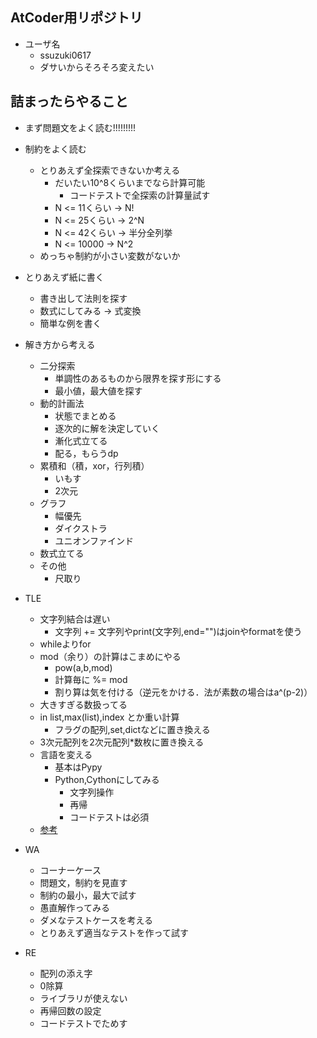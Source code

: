 ## AtCoder用リポジトリ
- ユーザ名
    - ssuzuki0617
    - ダサいからそろそろ変えたい

## 詰まったらやること
- まず問題文をよく読む!!!!!!!!!
- 制約をよく読む
    - とりあえず全探索できないか考える
        - だいたい10^8くらいまでなら計算可能
            - コードテストで全探索の計算量試す
        - N <= 11くらい → N!
        - N <= 25くらい → 2^N
        - N <= 42くらい → 半分全列挙
        - N <= 10000 → N^2
    - めっちゃ制約が小さい変数がないか
- とりあえず紙に書く
    - 書き出して法則を探す
    - 数式にしてみる → 式変換
    - 簡単な例を書く
- 解き方から考える
    - 二分探索
        - 単調性のあるものから限界を探す形にする
        - 最小値，最大値を探す
    - 動的計画法
        - 状態でまとめる
        - 逐次的に解を決定していく
        - 漸化式立てる
        - 配る，もらうdp
    - 累積和（積，xor，行列積）
        - いもす
        - 2次元
    - グラフ
        - 幅優先
        - ダイクストラ
        - ユニオンファインド
    - 数式立てる
    - その他
        - 尺取り
- TLE
    - 文字列結合は遅い
        - 文字列 += 文字列やprint(文字列,end="")はjoinやformatを使う
    - whileよりfor
    - mod（余り）の計算はこまめにやる
        - pow(a,b,mod)
        - 計算毎に %= mod
        - 割り算は気を付ける（逆元をかける．法が素数の場合はa^(p-2)）
    - 大きすぎる数扱ってる
    - in list,max(list),index とか重い計算
        - フラグの配列,set,dictなどに置き換える
    - 3次元配列を2次元配列*数枚に置き換える
    - 言語を変える
        - 基本はPypy
        - Python,Cythonにしてみる
            - 文字列操作
            - 再帰
            - コードテストは必須
    - [参考](http://nobunaga.hatenablog.jp/entry/2018/03/19/081425)

- WA
    - コーナーケース
    - 問題文，制約を見直す
    - 制約の最小，最大で試す
    - 愚直解作ってみる
    - ダメなテストケースを考える
    - とりあえず適当なテストを作って試す

- RE
    - 配列の添え字
    - 0除算
    - ライブラリが使えない
    - 再帰回数の設定
    - コードテストでためす